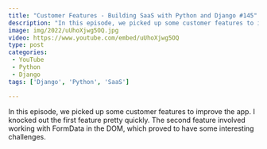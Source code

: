 ```yaml
---
title: "Customer Features - Building SaaS with Python and Django #145"
description: "In this episode, we picked up some customer features to improve the app. I knocked out the first feature pretty quickly. The second feature involved working with FormData in the DOM, which proved to have some interesting challenges."
image: img/2022/uUhoXjwg5OQ.jpg
video: https://www.youtube.com/embed/uUhoXjwg5OQ
type: post
categories:
 - YouTube
 - Python
 - Django
tags: ['Django', 'Python', 'SaaS']

---
```


In this episode, we picked up some customer features to improve the app. I knocked out the first feature pretty quickly. The second feature involved working with FormData in the DOM, which proved to have some interesting challenges.
